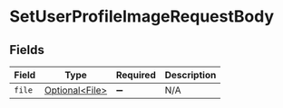 # SetUserProfileImageRequestBody


## Fields

| Field                                              | Type                                               | Required                                           | Description                                        |
| -------------------------------------------------- | -------------------------------------------------- | -------------------------------------------------- | -------------------------------------------------- |
| `file`                                             | [Optional\<File>](../../models/operations/File.md) | :heavy_minus_sign:                                 | N/A                                                |